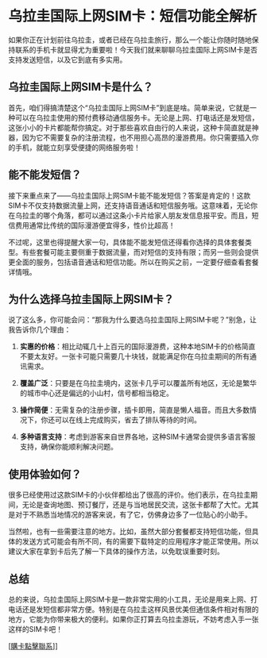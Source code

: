 # 乌拉圭国际上网SIM卡：短信功能全解析

如果你正在计划前往乌拉圭，或者已经在乌拉圭旅行，那么一个能让你随时随地保持联系的手机卡就显得尤为重要啦！今天我们就来聊聊乌拉圭国际上网SIM卡是否支持发送短信，以及它到底有多实用。

## 乌拉圭国际上网SIM卡是什么？

首先，咱们得搞清楚这个“乌拉圭国际上网SIM卡”到底是啥。简单来说，它就是一种可以在乌拉圭使用的预付费移动通信服务卡。无论是上网、打电话还是发短信，这张小小的卡片都能帮你搞定。对于那些喜欢自由行的人来说，这种卡简直就是神器，因为它不需要复杂的注册流程，也不用担心高昂的漫游费用。你只需要插入你的手机，就能立刻享受便捷的网络服务啦！

## 能不能发短信？

接下来重点来了——乌拉圭国际上网SIM卡能不能发短信？答案是肯定的！这款SIM卡不仅支持数据流量上网，还支持语音通话和短信服务哦。这意味着，无论你在乌拉圭的哪个角落，都可以通过这条小卡片给家人朋友发信息报平安。而且，短信费用通常比传统的国际漫游便宜得多，性价比超高！

不过呢，这里也得提醒大家一句，具体能不能发短信还得看你选择的具体套餐类型。有些套餐可能主要侧重于数据流量，而对短信的支持有限；而另一些则会提供更全面的服务，包括语音通话和短信功能。所以在购买之前，一定要仔细查看套餐详情哦。

## 为什么选择乌拉圭国际上网SIM卡？

说了这么多，你可能会问：“那我为什么要选乌拉圭国际上网SIM卡呢？”别急，让我告诉你几个理由：

1. **实惠的价格**：相比动辄几十上百元的国际漫游费，这种本地SIM卡的价格简直不要太友好。一张卡可能只需要几十块钱，就能满足你在乌拉圭期间的所有通讯需求。
   
2. **覆盖广泛**：只要是在乌拉圭境内，这张卡几乎可以覆盖所有地区，无论是繁华的城市中心还是偏远的小山村，信号都相当稳定。

3. **操作简便**：无需复杂的注册步骤，插卡即用，简直是懒人福音。而且大多数情况下，你还可以在线上完成购买，省去了排队等待的时间。

4. **多种语言支持**：考虑到游客来自世界各地，这种SIM卡通常会提供多语言客服支持，确保你能顺利解决问题。

## 使用体验如何？

很多已经使用过这款SIM卡的小伙伴都给出了很高的评价。他们表示，在乌拉圭期间，无论是查询地图、预订餐厅，还是与当地居民交流，这张卡都帮了大忙。尤其是对于不熟悉当地情况的游客来说，有了它，仿佛身边多了一位贴心的小助手。

当然啦，也有一些需要注意的地方。比如，虽然大部分套餐都支持短信功能，但具体的发送方式可能会有所不同，有的需要下载特定的应用程序才能正常使用。所以建议大家在拿到卡后先了解一下具体的操作方法，以免耽误重要时刻。

## 总结

总的来说，乌拉圭国际上网SIM卡是一款非常实用的小工具，无论是用来上网、打电话还是发短信都非常方便。特别是在乌拉圭这样风景优美但通信条件相对有限的地方，它能为你带来极大的便利。如果你正打算去乌拉圭游玩，不妨考虑入手一张这样的SIM卡吧！

[[購卡點擊聯系](https://t.me/s/SXDXQF)]]